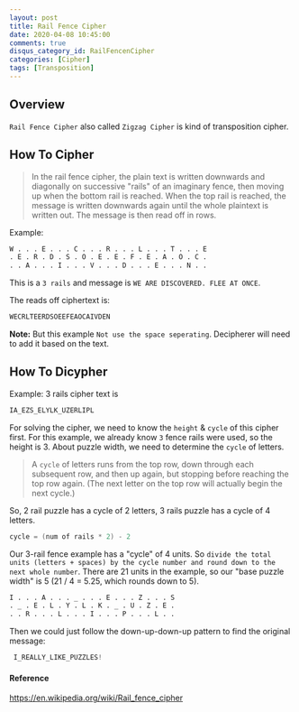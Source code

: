 ```yaml
---
layout: post
title: Rail Fence Cipher
date: 2020-04-08 10:45:00
comments: true
disqus_category_id: RailFencenCipher
categories: [Cipher]
tags: [Transposition]
---
```


## Overview

`Rail Fence Cipher` also called `Zigzag Cipher` is kind of transposition cipher.

## How To Cipher

> In the rail fence cipher, the plain text is written downwards and diagonally on successive "rails" of an imaginary fence, then moving up when the bottom rail is reached. When the top rail is reached, the message is written downwards again until the whole plaintext is written out. The message is then read off in rows.

Example:

```s
W . . . E . . . C . . . R . . . L . . . T . . . E
. E . R . D . S . O . E . E . F . E . A . O . C .
. . A . . . I . . . V . . . D . . . E . . . N . .
```

This is a `3 rails` and message is `WE ARE DISCOVERED. FLEE AT ONCE`.

The reads off ciphertext is:

```s
WECRLTEERDSOEEFEAOCAIVDEN
```

**Note:** But this example `Not use the space seperating`. Decipherer will need to add it based on the text.

## How To Dicypher

Example: 3 rails cipher text is

```s
IA_EZS_ELYLK_UZERLIPL
```

For solving the cipher, we need to know the `height` & `cycle` of this cipher first. For this example, we already know `3` fence rails were used, so the height is 3. About puzzle width, we need to determine the `cycle` of letters.

> A `cycle` of letters runs from the top row, down through each subsequent row, and then up again, but stopping before reaching the top row again. (The next letter on the top row will actually begin the next cycle.)

So, 2 rail puzzle has a cycle of 2 letters, 3 rails puzzle has a cycle of 4 letters.

```s
cycle = (num of rails * 2) - 2
```

Our 3-rail fence example has a "cycle" of 4 units. So `divide the total units (letters + spaces) by the cycle number and round down to the next whole number`. There are 21 units in the example, so our "base puzzle width" is 5 (21 / 4 = 5.25, which rounds down to 5).

```s
I . . . A . . . _ . . . E . . . Z . . . S
. _ . E . L . Y . L . K . _ . U . Z . E .
. . R . . . L . . . I . . . P . . . L . .
```

Then we could just follow the down-up-down-up pattern to find the original message:

```s
 I_REALLY_LIKE_PUZZLES!
```

#### Reference

<https://en.wikipedia.org/wiki/Rail_fence_cipher>